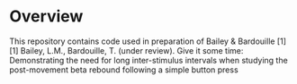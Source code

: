 # Overview

This repository contains code used in preparation of Bailey & Bardouille [1]
[1] Bailey, L.M., Bardouille, T. (under review). Give it some time: Demonstrating the need for long inter-stimulus intervals when studying the post-movement beta rebound following a simple button press
